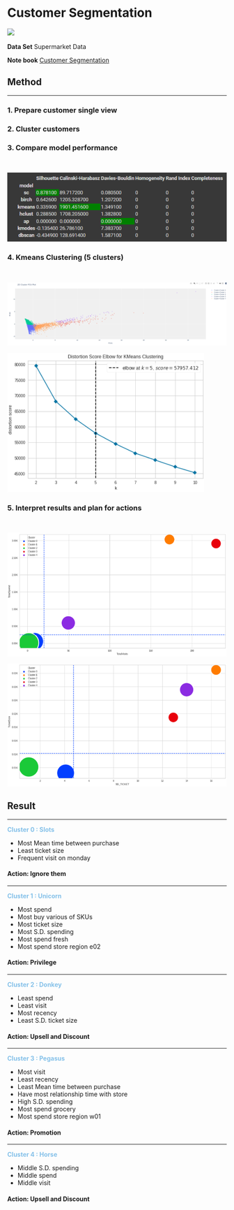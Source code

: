 # Customer Segmentation
[![](https://img.shields.io/badge/-Python-blue)](#)

**Data Set** Supermarket Data

**Note book** [Customer Segmentation](./Customer_Segmentation_Group_10.ipynb)

## Method
---
### 1. Prepare customer single view
### 2. Cluster customers
### 3. Compare model performance
</br>

![image](./model_performance.png)

### 4. Kmeans Clustering (5 clusters)
</br>
    
![image](./Cluster.png)

![image](./Elbow.png)

### 5. Interpret results and plan for actions
</br>

![image](./Interpret1.png)

![image](./Interpret2.png)

## Result
---


<span style="color: #85C1E9 ">**Cluster 0 : Slots**


*  Most Mean time between purchase
*  Least ticket size
*  Frequent visit on monday

#### Action: Ignore them
---


<span style="color: #85C1E9 ">**Cluster 1 : Unicorn**


*   Most spend
*   Most buy various of SKUs
*   Most ticket size
*   Most S.D. spending
*   Most spend fresh
*   Most spend store region e02

#### Action: Privilege
---


<span style="color: #85C1E9 ">**Cluster 2 : Donkey**


*   Least spend
*   Least visit
*   Most recency
*   Least S.D. ticket size

#### Action: Upsell and Discount
---


<span style="color: #85C1E9 ">**Cluster 3 : Pegasus**


*   Most visit
*   Least recency
*   Least Mean time between purchase
*   Have most relationship time with store
*   High S.D. spending
*   Most spend grocery
*   Most spend store region w01

#### Action: Promotion
---




<span style="color: #85C1E9 ">**Cluster 4 : Horse**


*   Middle S.D. spending
*   Middle spend
*   Middle visit

#### Action: Upsell and Discount



